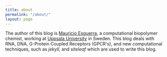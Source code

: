 ```yaml
---
title: about
permalink: "/about/"
layout: page
---
```


The author of this blog is [Mauricio Esguerra](http://mesguerra.org), a computational biopolymer chemist, working at [Uppsala University](http://uu.se) in Sweden. This blog deals with RNA, DNA, G-Protein Coupled Receptors (GPCR's), and new computational techniques, such as *jekyll*, and *siteleaf* which are used to write this blog.